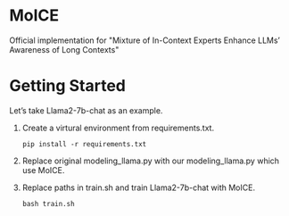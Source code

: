 # MoICE
Official implementation for "Mixture of In-Context Experts Enhance LLMs’ Awareness of Long Contexts"

# Getting Started
Let’s take Llama2-7b-chat as an example.
1. Create a virtural environment from requirements.txt.
   
   ```pip install -r requirements.txt```
3. Replace original modeling_llama.py with our modeling_llama.py which use MoICE.
4. Replace paths in train.sh and train Llama2-7b-chat with MoICE.
   
   ```bash train.sh```

